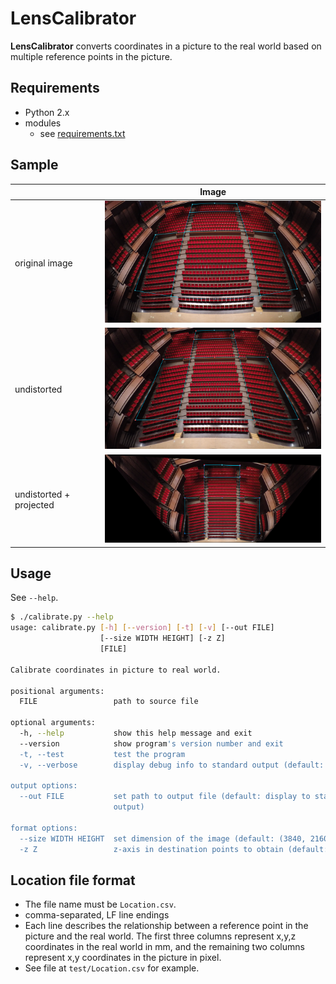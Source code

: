 
LensCalibrator
========================

__LensCalibrator__ converts coordinates in a picture to the real world based on multiple reference points in the picture.

Requirements
------------------------

- Python 2.x
- modules
    - see [requirements.txt](requirements.txt)


Sample
------------------------

|                | Image |
|----------------|-------|
| original image | <img src="documentation/example_original.png" width="480"/> |
| undistorted    | <img src="documentation/example_undistortion.png" width="480"/> |
| undistorted + projected | <img src="documentation/example_projection.png" width="480"/> |

Usage
------------------------

See `--help`.

```sh
$ ./calibrate.py --help
usage: calibrate.py [-h] [--version] [-t] [-v] [--out FILE]
                    [--size WIDTH HEIGHT] [-z Z]
                    [FILE]

Calibrate coordinates in picture to real world.

positional arguments:
  FILE                 path to source file

optional arguments:
  -h, --help           show this help message and exit
  --version            show program's version number and exit
  -t, --test           test the program
  -v, --verbose        display debug info to standard output (default: False)

output options:
  --out FILE           set path to output file (default: display to standard
                       output)

format options:
  --size WIDTH HEIGHT  set dimension of the image (default: (3840, 2160))
  -z Z                 z-axis in destination points to obtain (default: None)
```


Location file format
------------------------

- The file name must be `Location.csv`.
- comma-separated, LF line endings
- Each line describes the relationship between a reference point in the picture and the real world. The first three columns represent x,y,z coordinates in the real world in mm, and the remaining two columns represent x,y coordinates in the picture in pixel.
- See file at `test/Location.csv` for example.
